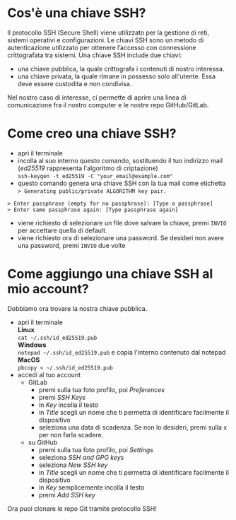 # Cos'è una chiave SSH?
Il protocollo SSH (Secure Shell) viene utilizzato per la gestione di reti, sistemi operativi e configurazioni. Le chiavi SSH sono un metodo di autenticazione utilizzato per ottenere l’accesso con connessione crittografata tra sistemi. Una chiave SSH include due chiavi: 
- una chiave pubblica, la quale crittografa i contenuti di nostro interessa. 
- una chiave privata, la quale rimane in possesso solo all'utente. Essa deve essere custodita e non condivisa. 

Nel nostro caso di interesse, ci permette di aprire una linea di comunicazione fra il nostro computer e le nostre repo GitHub/GitLab.

# Come creo una chiave SSH?
- apri il terminale 
- incolla al suo interno questo comando, sostituendo il tuo indirizzo mail (*ed25519* rappresenta l'algoritmo di criptazione)  
`ssh-keygen -t ed25519 -C "your_email@example.com"`
- questo comando genera una chiave SSH con la tua mail come etichetta  
`> Generating public/private ALGORITHM key pair.`
```
> Enter passphrase (empty for no passphrase): [Type a passphrase]
> Enter same passphrase again: [Type passphrase again]
```
- viene richiesto di selezionare un file dove salvare la chiave, premi `INVIO` per accettare quella di default.
- viene richiesto ora di selezionare una password. Se desideri non avere una password, premi `INVIO` due volte

# Come aggiungo una chiave SSH al mio account?
Dobbiamo ora trovare la nostra chiave pubblica.
- apri il terminale  
  **Linux**     
	`cat ~/.ssh/id_ed25519.pub`  
  **Windows**  
	`notepad ~/.ssh/id_ed25519.pub` e copia l'interno contenuto dal notepad  
  **MacOS**  
	`pbcopy < ~/.ssh/id_ed25519.pub`  
- accedi al tuo account 
    - GitLab 
        - premi sulla tua foto profilo, poi *Preferences*
        - premi *SSH Keys*
        - in *Key* incolla il testo
        - in *Title* scegli un nome che ti permetta di identificare facilmente il dispositivo
        - seleziona una data di scadenza. Se non lo desideri, premi sulla x per non farla scadere.
    - su GitHub
        - premi sulla tua foto profilo, poi *Settings*
        - seleziona *SSH and GPG keys*
        - seleziona *New SSH key*
        - in *Title* scegli un nome che ti permetta di identificare facilmente il dispositivo
        - in *Key* semplicemente incolla il testo
        - premi *Add SSH key*

Ora puoi clonare le repo Git tramite protocollo SSH!